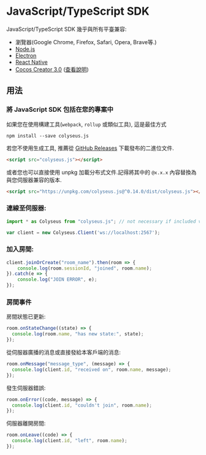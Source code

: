 # JavaScript/TypeScript SDK

JavaScript/TypeScript SDK 幾乎與所有平臺兼容:

- 瀏覽器(Google Chrome, Firefox, Safari, Opera, Brave等.)
- [Node.js](https://nodejs.org/)
- [Electron](https://github.com/electron/electron)
- [React Native](https://github.com/facebook/react-native)
- [Cocos Creator 3.0](https://cocos.com/creator) ([查看說明](/getting-started/cocos-creator))

## 用法

### 將 JavaScript SDK 包括在您的專案中

如果您在使用構建工具(`webpack`,  `rollup` 或類似工具), 這是最佳方式

```
npm install --save colyseus.js
```

若您不使用生成工具, 推薦從 [GitHub Releases](https://github.com/colyseus/colyseus.js/releases) 下載發布的二進位文件.

```html
<script src="colyseus.js"></script>
```

或者您也可以直接使用 unpkg 加載分布式文件.記得將其中的 `@x.x.x` 內容替換為與您伺服器兼容的版本.

```html
<script src="https://unpkg.com/colyseus.js@^0.14.0/dist/colyseus.js"></script>
```

### 連線至伺服器:

```ts
import * as Colyseus from "colyseus.js"; // not necessary if included via <script> tag.

var client = new Colyseus.Client('ws://localhost:2567');
```

### 加入房間:

```ts
client.joinOrCreate("room_name").then(room => {
    console.log(room.sessionId, "joined", room.name);
}).catch(e => {
    console.log("JOIN ERROR", e);
});
```

### 房間事件

房間狀態已更新:

```ts
room.onStateChange((state) => {
  console.log(room.name, "has new state:", state);
});
```

從伺服器廣播的消息或直接發給本客戶端的消息:

```ts
room.onMessage("message_type", (message) => {
  console.log(client.id, "received on", room.name, message);
});
```

發生伺服器錯誤:

```ts
room.onError((code, message) => {
  console.log(client.id, "couldn't join", room.name);
});
```

伺服器離開房間:

```ts
room.onLeave((code) => {
  console.log(client.id, "left", room.name);
});
```
